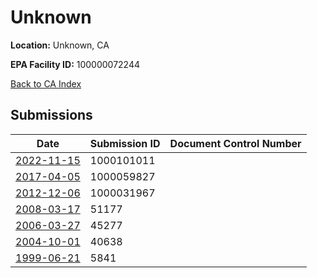 # Unknown

**Location:** Unknown, CA

**EPA Facility ID:** 100000072244

[Back to CA Index](../../index.md)

## Submissions

| Date | Submission ID | Document Control Number |
|------|--------------|-------------------------|
| [2022-11-15](submissions/1000101011.md) | 1000101011 |  |
| [2017-04-05](submissions/1000059827.md) | 1000059827 |  |
| [2012-12-06](submissions/1000031967.md) | 1000031967 |  |
| [2008-03-17](submissions/51177.md) | 51177 |  |
| [2006-03-27](submissions/45277.md) | 45277 |  |
| [2004-10-01](submissions/40638.md) | 40638 |  |
| [1999-06-21](submissions/5841.md) | 5841 |  |
